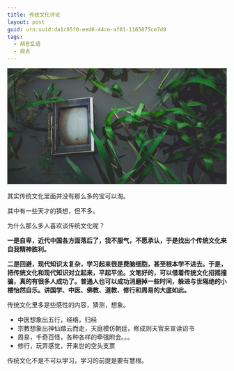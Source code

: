 ```yaml
---
title: 传统文化评论
layout: post
guid: urn:uuid:da1c05f0-eed6-44ce-af01-1165875ce7d0
tags:
  - 胡言乱语
  - 观点
---
```



[![](/media/files/2013/08/12/ctwhgd.png)](https://bolg-1257385283.cos.ap-chengdu.myqcloud.com/2013/08/12/ctwhgd.png)

其实传统文化里面并没有那么多的宝可以淘。

其中有一些天才的猜想，但不多。

为什么那么多人喜欢谈传统文化呢？

**一是自卑，近代中国各方面落后了，我不服气，不愿承认，于是找出个传统文化来自我精神胜利。**

**二是回避，现代知识太复杂，学习起来很是费脑细胞，甚至根本学不进去。于是，把传统文化和现代知识对立起来，平起平坐。文笔好的，可以借着传统文化招摇撞骗，真的有很多人成功了。普通人也可以成功消磨掉一些时间，躲进与世隔绝的小楼怡然自乐。讲国学、中医、佛教、道教、修行和周易的大底如此。**

传统文化里多是些感性的内容，猜测，想象。

*  中医想象出五行，经络，归经
*  宗教想象出神仙踏云而走，天庭模仿朝廷，修成则天官来宣读诏书
*  周易，千奇百怪，各种各样的牵强附会。。。
*  修行，玩弄感觉，开来世的空头支票

传统文化不是不可以学习，学习的前提是要有慧根。
